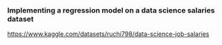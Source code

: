 ### Implementing a regression model on a data science salaries dataset
https://www.kaggle.com/datasets/ruchi798/data-science-job-salaries
